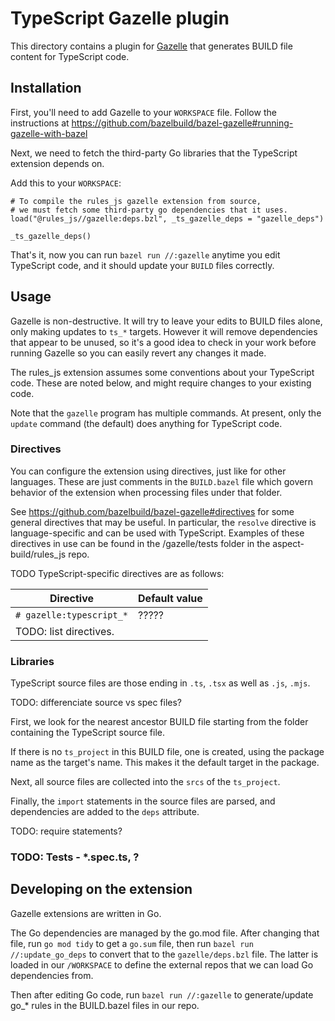 # TypeScript Gazelle plugin

This directory contains a plugin for
[Gazelle](https://github.com/bazelbuild/bazel-gazelle)
that generates BUILD file content for TypeScript code.

## Installation

First, you'll need to add Gazelle to your `WORKSPACE` file.
Follow the instructions at https://github.com/bazelbuild/bazel-gazelle#running-gazelle-with-bazel

Next, we need to fetch the third-party Go libraries that the TypeScript extension
depends on.

Add this to your `WORKSPACE`:

```starlark
# To compile the rules_js gazelle extension from source,
# we must fetch some third-party go dependencies that it uses.
load("@rules_js//gazelle:deps.bzl", _ts_gazelle_deps = "gazelle_deps")

_ts_gazelle_deps()
```

That's it, now you can run `bazel run //:gazelle` anytime you edit TypeScript code,
and it should update your `BUILD` files correctly.

## Usage

Gazelle is non-destructive.
It will try to leave your edits to BUILD files alone, only making updates to `ts_*` targets.
However it will remove dependencies that appear to be unused, so it's a
good idea to check in your work before running Gazelle so you can easily
revert any changes it made.

The rules_js extension assumes some conventions about your TypeScript code.
These are noted below, and might require changes to your existing code.

Note that the `gazelle` program has multiple commands. At present, only the `update` command (the default) does anything for TypeScript code.

### Directives

You can configure the extension using directives, just like for other
languages. These are just comments in the `BUILD.bazel` file which
govern behavior of the extension when processing files under that
folder.

See https://github.com/bazelbuild/bazel-gazelle#directives
for some general directives that may be useful.
In particular, the `resolve` directive is language-specific
and can be used with TypeScript.
Examples of these directives in use can be found in the
/gazelle/tests folder in the aspect-build/rules_js repo.

TODO TypeScript-specific directives are as follows:

| **Directive**                        | **Default value** |
|--------------------------------------|-------------------|
| `# gazelle:typescript_*`             |       ?????       |
| TODO: list directives. | |

### Libraries

TypeScript source files are those ending in `.ts`, `.tsx` as well as `.js`, `.mjs`.

TODO: differenciate source vs spec files?

First, we look for the nearest ancestor BUILD file starting from the folder
containing the TypeScript source file.

If there is no `ts_project` in this BUILD file, one is created, using the
package name as the target's name. This makes it the default target in the
package.

Next, all source files are collected into the `srcs` of the `ts_project`.

Finally, the `import` statements in the source files are parsed, and
dependencies are added to the `deps` attribute.

TODO: require statements?

### TODO: Tests - *.spec.ts, ?

## Developing on the extension

Gazelle extensions are written in Go.

The Go dependencies are managed by the go.mod file.
After changing that file, run `go mod tidy` to get a `go.sum` file,
then run `bazel run //:update_go_deps` to convert that to the `gazelle/deps.bzl` file.
The latter is loaded in our `/WORKSPACE` to define the external repos
that we can load Go dependencies from.

Then after editing Go code, run `bazel run //:gazelle` to generate/update
go_* rules in the BUILD.bazel files in our repo.
